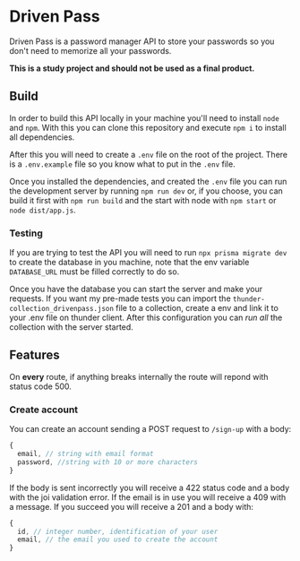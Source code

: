 # Driven Pass

Driven Pass is a password manager API to store your passwords so you don't need to memorize all your passwords.

**This is a study project and should not be used as a final product.**

## Build

In order to build this API locally in your machine you'll need to install `node` and `npm`. With this you can clone this repository and execute `npm i` to install all dependencies.

After this you will need to create a `.env` file on the root of the project. There is a `.env.example` file so you know what to put in the `.env` file.

Once you installed the dependencies, and created the `.env` file you can run the development server by running `npm run dev` or, if you choose, you can build it first with `npm run build` and the start with node with `npm start` or `node dist/app.js`.

### Testing

If you are trying to test the API you will need to run `npx prisma migrate dev` to create the database in you machine, note that the env variable `DATABASE_URL` must be filled correctly to do so.

Once you have the database you can start the server and make your requests. If you want my pre-made tests you can import the `thunder-collection_drivenpass.json` file to a collection, create a env and link it to your .env file on thunder client. After this configuration you can _run all_ the collection with the server started.

## Features

On **every** route, if anything breaks internally the route will repond with status code 500.

### Create account

You can create an account sending a POST request to `/sign-up` with a body:

```js
{
  email, // string with email format
  password, //string with 10 or more characters
}
```

If the body is sent incorrectly you will receive a 422 status code and a body with the joi validation error. If the email is in use you will receive a 409 with a message. If you succeed you will receive a 201 and a body with:

```js
{
  id, // integer number, identification of your user
  email, // the email you used to create the account
}
```
